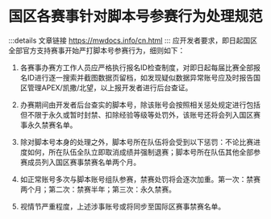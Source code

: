 # 国区各赛事针对脚本号参赛行为处理规范
:::details 文章链接
https://mwdocs.info/cn.html
:::
应开发者要求，即日起国区全部官方支持赛事开始严打脚本号参赛行为，细则如下：

1. 各赛事办赛方工作人员应严格执行报名ID检查制度，对即日起每届比赛全部报名ID进行逐一搜索并截图数据页留档，如发现疑似数据异常账号应及时报告国区管理APEX/凯撒/北望，以上报开发者进行后台查证。

2. 办赛期间由开发者后台查实的脚本号，除该账号会按照相关惩处规定进行包括但不限于永久或暂时封禁、扣除经验等级等处罚外，该账号还将会列入国区赛事永久禁赛名单。

3. 除对脚本号本身的处理之外，脚本号所在队伍将会受到以下惩罚：不论比赛进度如何，所在队伍全队立即取消成绩并强制退赛；脚本号所在队伍其他全部参赛成员列入国区赛事禁赛名单两个月。

4. 如正常账号多次与脚本账号组队参赛，禁赛处罚将会逐次加重。第一次：禁赛两个月；第二次：禁赛半年；第三次：永久禁赛。

5. 视情节严重程度，上述涉事账号或将同步至国际区赛事禁赛名单。
